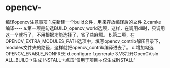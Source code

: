 # opencv-
编译opencv注意事项
1.先新建一个build文件，用来存放编译后的文件
2.camke编译----
  a.第一项是勾选BUILD_opencv_world选项，这样，在调用dll时，只调用这一个就行了，不用根据功能选择了，省了些麻烦。
  b.第二项，在OPENCV_EXTRA_MODULES_PATH选项中，填写opencv_contrib解压目录下，modules文件夹的路径，这样就把opencv_contrib编译进去了。
  c.增加勾选OPENCV_ENABLE_NONFREE
  d.configure
  f.generate
3.VS打开OpenCV.sln
  ALL_BUILD->生成
  INSTALL->点击“仅用于项目->仅生成INSTALL”
